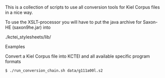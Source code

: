 
This is a collection of scripts to use all conversion tools
for Kiel Corpus files in a nice way.

To use the XSLT-processor you will have to put the java archive
for Saxon-HE (saxon9he.jar) into

  ./kctei_stylesheets/lib/

Examples

Convert a Kiel Corpus file into KCTEI and all available
specific program formats
```
$ ./run_conversion_chain.sh data/g111a00l.s2
```

